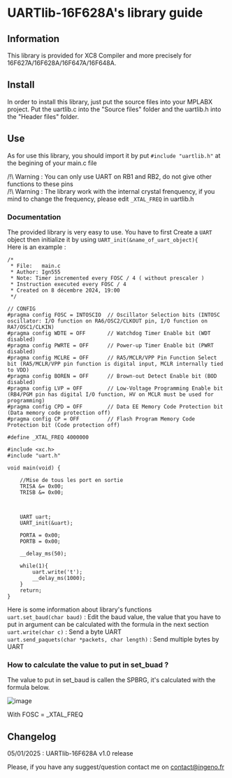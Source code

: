 # UARTlib-16F628A's library guide
## Information 
This library is provided for XC8 Compiler and more precisely for 16F627A/16F628A/16F647A/16F648A.

## Install
In order to install this library, just put the source files into your MPLABX project.
Put the uartlib.c into the "Source files" folder and the uartlib.h into the "Header files" folder.

## Use 
As for use this library, you should import it by put `#include "uartlib.h"` at the begining of your main.c file  

/!\ Warning : You can only use UART on RB1 and RB2, do not give other functions to these pins  
/!\ Warning : The library work with the internal crystal frenquency, if you mind to change the frequency, please edit `_XTAL_FREQ` in uartlib.h  

### Documentation
The provided library is very easy to use. You have to first Create a `UART` object then initialize it by using `UART_init(&name_of_uart_object){`  
Here is an example :  
```
/*
 * File:   main.c
 * Author: Ign555
 * Note: Timer incremented every FOSC / 4 ( without prescaler )
 * Instruction executed every FOSC / 4 
 * Created on 8 décembre 2024, 19:00
 */

// CONFIG
#pragma config FOSC = INTOSCIO  // Oscillator Selection bits (INTOSC oscillator: I/O function on RA6/OSC2/CLKOUT pin, I/O function on RA7/OSC1/CLKIN)
#pragma config WDTE = OFF       // Watchdog Timer Enable bit (WDT disabled)
#pragma config PWRTE = OFF      // Power-up Timer Enable bit (PWRT disabled)
#pragma config MCLRE = OFF      // RA5/MCLR/VPP Pin Function Select bit (RA5/MCLR/VPP pin function is digital input, MCLR internally tied to VDD)
#pragma config BOREN = OFF      // Brown-out Detect Enable bit (BOD disabled)
#pragma config LVP = OFF        // Low-Voltage Programming Enable bit (RB4/PGM pin has digital I/O function, HV on MCLR must be used for programming)
#pragma config CPD = OFF        // Data EE Memory Code Protection bit (Data memory code protection off)
#pragma config CP = OFF         // Flash Program Memory Code Protection bit (Code protection off)

#define _XTAL_FREQ 4000000

#include <xc.h>
#include "uart.h"

void main(void) {
    
    //Mise de tous les port en sortie 
    TRISA &= 0x00;
    TRISB &= 0x00;
   
    
    
    UART uart;
    UART_init(&uart);

    PORTA = 0x00;
    PORTB = 0x00;
    
    __delay_ms(50);
    
    while(1){
        uart.write('t');
        __delay_ms(1000);  
    }
    return;
}

```
Here is some information about library's functions  
`uart.set_baud(char baud)` : Edit the baud value, the value that you have to put in argument can be calculated with the formula in the next section  
`uart.write(char c)` : Send a byte UART   
`uart.send_paquets(char *packets, char length)` : Send multiple bytes by UART  

### How to calculate the value to put in set_buad ?

The value to put in set_baud is callen the SPBRG, it's calculated with the formula below.  
  
![image](https://github.com/user-attachments/assets/726b9034-6326-40e9-97b6-61b29b23a28d)  

With FOSC = _XTAL_FREQ

## Changelog

05/01/2025 : UARTlib-16F628A  v1.0 release

Please, if you have any suggest/question contact me on contact@ingeno.fr
